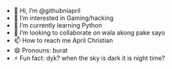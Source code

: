 - 👋 Hi, I’m @githubniapril
- 👀 I’m interested in Gaming/hacking
- 🌱 I’m currently learning Python
- 💞️ I’m looking to collaborate on wala akong pake sayo
- 📫 How to reach me April Christian
- 😄 Pronouns: burat
- ⚡ Fun fact: dyk? when the sky is dark it is night time?

<!---
githubniapril/githubniapril is a ✨ special ✨ repository because its `README.md` (this file) appears on your GitHub profile.
You can click the Preview link to take a look at your changes.
--->
